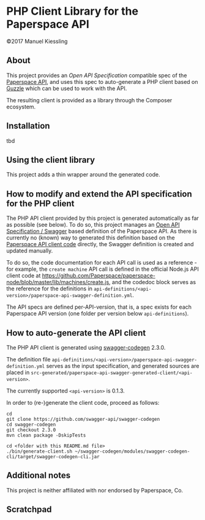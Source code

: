 # PHP Client Library for the Paperspace API

©2017 Manuel Kiessling


## About

This project provides an *Open API Specification* compatible spec of the
[Paperspace API](https://paperspace.github.io/paperspace-node/index.html), and uses this spec to auto-generate a PHP
client based on [Guzzle](https://github.com/guzzle/guzzle) which can be used to work with the API.

The resulting client is provided as a library through the Composer ecosystem. 


## Installation

tbd


## Using the client library

This project adds a thin wrapper around the generated code.


## How to modify and extend the API specification for the PHP client

The PHP API client provided by this project is generated automatically as far as possible (see below). To do so, this
project manages an [Open API Specification / Swagger](https://swagger.io/specification/) based definition of the
Paperspace API. As there is currently no (known) way to generated this definition based on the
[Paperspace API client code](https://github.com/Paperspace/paperspace-node) directly, the Swagger definition is created
and updated manually.

To do so, the code documentation for each API call is used as a reference - for example, the `create machine` API call
is defined in the official Node.js API client code at
https://github.com/Paperspace/paperspace-node/blob/master/lib/machines/create.js, and the codedoc block serves as the
reference for the definitions in `api-definitions/<api-version>/paperspace-api-swagger-definition.yml`.

The API specs are defined per-API-version, that is, a spec exists for each Paperspace API version (one folder per
version below `api-definitions`).


## How to auto-generate the API client

The PHP API client is generated using [swagger-codegen](https://github.com/swagger-api/swagger-codegen) 2.3.0.

The definition file `api-definitions/<api-version>/paperspace-api-swagger-definition.yml` serves as the input
specification, and generated sources are placed in
`src-generated/paperspace-api-swagger-generated-client/<api-version>`.

The currently supported `<api-version>` is 0.1.3.

In order to (re-)generate the client code, proceed as follows:

    cd
    git clone https://github.com/swagger-api/swagger-codegen
    cd swagger-codegen
    git checkout 2.3.0
    mvn clean package -DskipTests

    cd <folder with this README.md file>
    ./bin/generate-client.sh ~/swagger-codegen/modules/swagger-codegen-cli/target/swagger-codegen-cli.jar


## Additional notes

This project is neither affiliated with nor endorsed by Paperspace, Co.


## Scratchpad

